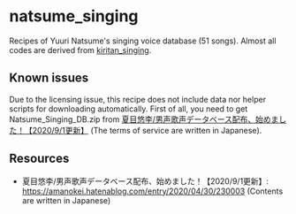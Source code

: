 # natsume_singing

Recipes of Yuuri Natsume's singing voice database (51 songs).
Almost all codes are derived from [kiritan_singing](https://github.com/r9y9/kiritan_singing).

## Known issues
Due to the licensing issue, this recipe does not include data nor helper scripts for downloading automatically. First of all, you need to get Natsume_Singing_DB.zip from [夏目悠李/男声歌声データベース配布、始めました！【2020/9/1更新】](https://amanokei.hatenablog.com/entry/2020/04/30/230003) (The terms of service are written in Japanese). 

## Resources
- 夏目悠李/男声歌声データベース配布、始めました！【2020/9/1更新】: https://amanokei.hatenablog.com/entry/2020/04/30/230003 (Contents are written in Japanese)
